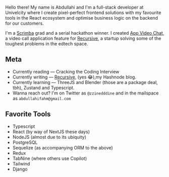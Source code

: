 Hello there! My name is Abdullahi and I'm a full-stack developer at Univelcity where I create pixel-perfect frontend solutions with my favourite tools in the React ecosystem and optimise business logic on the backend for our customers. 

I'm a [Scrimba](https://scrimba.com/) grad and a serial hackathon winner. I created [App Video Chat](https://collaboration-video-app.netlify.app), a video call application feature for [Recursive](https://www.canva.com/design/DAFPMoHye9w/jM91bHXy9ObSrr84Wf73Ow/view?utm_content=DAFPMoHye9w&utm_campaign=designshare&utm_medium=link&utm_source=homepage_design_menu#5), a startup solving some of the toughest problems in the edtech space.  

## Meta
* Currently reading — Cracking the Coding Interview
* Currently writing — [Recursive](https://abdullahifahm.hashnode.dev), (yes :joy:),my Hashnode blog. 
* Currently learning — ThreeJS and Blender (those are a package deal, tbh), Zustand and Typescript.
* Wanna reach out? I'm on Twitter as `@zzinedddine` and in the mailspace as `abdullahifahm@gmail.com`

## Favorite Tools
* Typescript
* React (by way of NextJS these days)
* NodeJS (almost due to its ubiquity)
* PostgreSQL
* Sequelize (as accompanying ORM to the above)
* Redux
* TabNine (where others use Copilot)
* Tailwind
* Django
